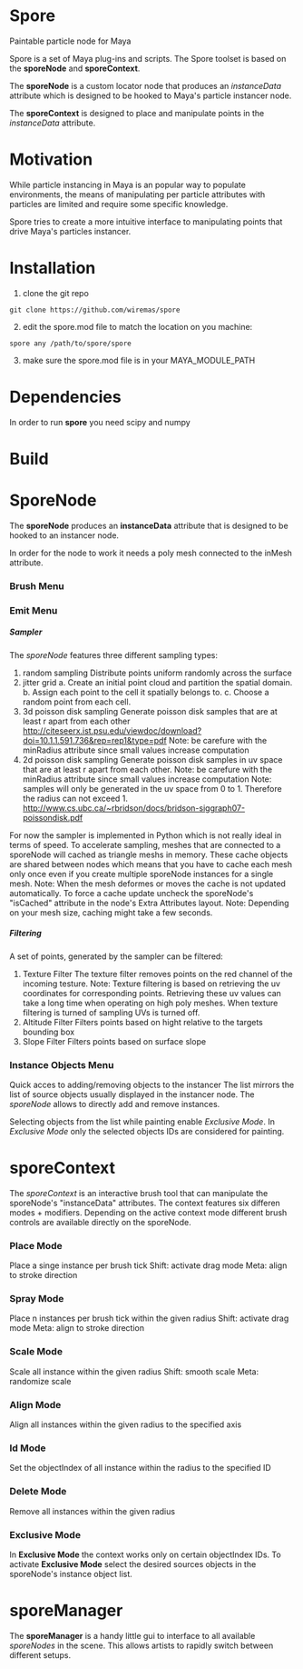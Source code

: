 # Spore

Paintable particle node for Maya

Spore is a set of Maya plug-ins and scripts.
The Spore toolset is based on the **sporeNode** and **sporeContext**.

The **sporeNode** is a custom locator node that produces an *instanceData*
attribute which is designed to be hooked to Maya's particle instancer node.

The **sporeContext** is designed to place and manipulate points in the *instanceData* attribute.

# Motivation

While particle instancing in Maya is an popular way to populate environments,
the means of manipulating per particle attributes with particles are limited
and require some specific knowledge.

Spore tries to create a more intuitive interface to manipulating points that drive
Maya's particles instancer.


# Installation

1. clone the git repo
```
git clone https://github.com/wiremas/spore
```
2. edit the spore.mod file to match the location on you machine:
```
spore any /path/to/spore/spore
```
3. make sure the spore.mod file is in your MAYA_MODULE_PATH

# Dependencies
In order to run **spore** you need scipy and numpy

# Build

# SporeNode

The **sporeNode** produces an **instanceData** attribute that is designed to be hooked
to an instancer node.

In order for the node to work it needs a poly mesh connected to the inMesh attribute.

### Brush Menu

### Emit Menu

##### Sampler

The *sporeNode* features three different sampling types:
1. random sampling
   Distribute points uniform randomly across the surface
2. jitter grid 
   a. Create an initial point cloud and partition the spatial domain.
   b. Assign each point to the cell it spatially belongs to.
   c. Choose a random point from each cell.
3. 3d poisson disk sampling
   Generate poisson disk samples that are at least r apart from each other
   http://citeseerx.ist.psu.edu/viewdoc/download?doi=10.1.1.591.736&rep=rep1&type=pdf
   Note: be carefure with the minRadius attribute since small values increase computation
4. 2d poisson disk sampling
   Generate poisson disk samples in uv space that are at least r apart from each other.
   Note: be carefure with the minRadius attribute since small values increase computation
   Note: samples will only be generated in the uv space from 0 to 1.
   Therefore the radius can not exceed 1.
   http://www.cs.ubc.ca/~rbridson/docs/bridson-siggraph07-poissondisk.pdf

For now the sampler is implemented in Python which is not really ideal in terms
of speed. To accelerate sampling, meshes that are connected to a sporeNode will cached
as triangle meshs in memory. These cache objects are shared between nodes which means
that you have to cache each mesh only once even if you create multiple sporeNode instances
for a single mesh.
Note: When the mesh deformes or moves the cache is not updated automatically. To force a
cache update uncheck the sporeNode's "isCached" attribute in the node's Extra Attributes layout.
Note: Depending on your mesh size, caching might take a few seconds.

##### Filtering

A set of points, generated by the sampler can be filtered:
1. Texture Filter
   The texture filter removes points on the red channel of the incoming testure.
   Note: Texture filtering is based on retrieving the uv coordinates for corresponding
   points. Retrieving these uv values can take a long time when operating on high poly
   meshes. When texture filtering is turned of sampling UVs is turned off.
2. Altitude Filter
   Filters points based on hight relative to the targets bounding box
3. Slope Filter
   Filters points based on surface slope


### Instance Objects Menu

Quick acces to adding/removing objects to the instancer
The list mirrors the list of source objects usually displayed in the instancer node.
The *sporeNode* allows to directly add and remove instances.

Selecting objects from the list while painting enable *Exclusive Mode*.
In *Exclusive Mode* only the selected objects IDs are considered for painting.

# sporeContext

The *sporeContext* is an interactive brush tool that can manipulate the sporeNode's 
"instanceData" attributes. The context features six differen modes + modifiers.
Depending on the active context mode different brush controls are available directly
on the sporeNode.

### Place Mode

Place a singe instance per brush tick
Shift: activate drag mode
Meta: align to stroke direction

### Spray Mode

Place n instances per brush tick within the given radius
Shift: activate drag mode
Meta: align to stroke direction

### Scale Mode

Scale all instance within the given radius
Shift: smooth scale
Meta: randomize scale

### Align Mode

Align all instances within the given radius to the specified axis

### Id Mode

Set the objectIndex of all instance within the radius to the specified ID

### Delete Mode

Remove all instances within the given radius

### Exclusive Mode
In **Exclusive Mode** the context works only on certain objectIndex IDs.
To activate **Exclusive Mode** select the desired sources objects in the
sporeNode's instance object list.


# sporeManager
The **sporeManager** is a handy little gui to interface to all available *sporeNodes* 
in the scene. This allows artists to rapidly switch between different setups.


